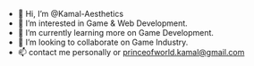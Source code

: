 - 👋 Hi, I’m @Kamal-Aesthetics
- 👀 I’m interested in Game & Web Development.
- 🌱 I’m currently learning more on Game Development.
- 💞️ I’m looking to collaborate on Game Industry.
- 📫 contact me personally or princeofworld.kamal@gmail.com

<!---
Kamal-Aesthetics/Kamal-Aesthetics is a ✨ special ✨ repository because its `README.md` (this file) appears on your GitHub profile.
You can click the Preview link to take a look at your changes.
--->
